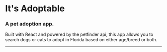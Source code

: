 # It's Adoptable

### A pet adoption app.

Built with React and powered by the petfinder api, this app allows you to search dogs or cats to adopt in Florida based on either age/breed or both.

---

